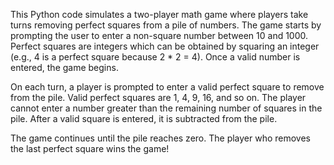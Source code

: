 This Python code simulates a two-player math game where players take turns removing perfect squares from a pile of
 numbers.
The game starts by prompting the user to enter a non-square number between 10 and 1000. Perfect squares are integers
 which can be obtained by squaring an integer (e.g., 4 is a perfect square because 2 * 2 = 4). Once a valid number is
  entered, the game begins.

On each turn, a player is prompted to enter a valid perfect square to remove from the pile. Valid perfect squares are
 1, 4, 9, 16, and so on. The player cannot enter a number greater than the remaining number of squares in the pile.
  After a valid square is entered, it is subtracted from the pile.

The game continues until the pile reaches zero. The player who removes the last perfect square wins the game!

